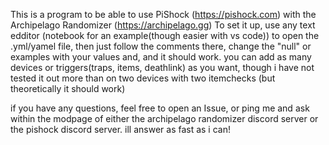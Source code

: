 This is a program to be able to use PiShock (https://pishock.com) with the Archipelago Randomizer (https://archipelago.gg)
To set it up, use any text edditor (notebook for an example(though easier with vs code)) to open the .yml/yamel file, then just follow the comments there, change the "null" or examples with your values and, and it should work.
you can add as many devices or triggers(traps, items, deathlink) as you want, though i have not tested it out more than on two devices with two itemchecks (but theoretically it should work)

if you have any questions, feel free to open an Issue, or ping me and ask within the modpage of either the archipelago randomizer discord server or the pishock discord server. ill answer as fast as i can! 
